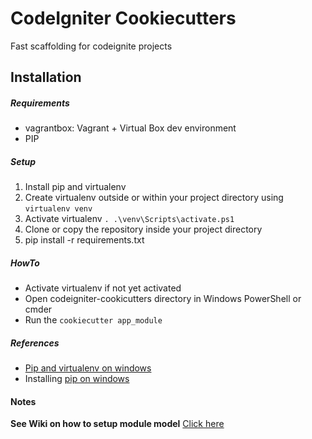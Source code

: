 # CodeIgniter Cookiecutters

Fast scaffolding for codeignite projects

## Installation

##### Requirements

- vagrantbox: Vagrant + Virtual Box dev environment
- PIP

##### Setup

1. Install pip and virtualenv
2. Create virtualenv outside or within your project directory using `virtualenv venv`
3. Activate virtualenv `. .\venv\Scripts\activate.ps1`
4. Clone or copy the repository inside your project directory
5. pip install -r requirements.txt

##### HowTo

- Activate virtualenv if not yet activated
- Open codeigniter-cookicutters directory in Windows PowerShell or cmder
- Run the `cookiecutter app_module`

##### References

- [Pip and virtualenv on windows](https://programwithus.com/learn-to-code/Pip-and-virtualenv-on-Windows/)
- Installing [pip on windows](https://www.liquidweb.com/kb/install-pip-windows/)

#### Notes

**See **Wiki** on how to setup module model** [Click here](https://gitlab.com/pdp-projects/codeigniter-cookiecutters/-/wikis/Model-fields-setup)

